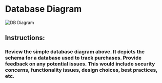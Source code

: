 # Database Diagram 


![DB Diagram](https://i.imgur.com/5ySW1lH.png)


## Instructions:

### Review the simple database diagram above. It depicts the schema for a database used to track purchases. Provide feedback on any potential issues. This would include security concerns, functionality issues, design choices, best practices, etc.
